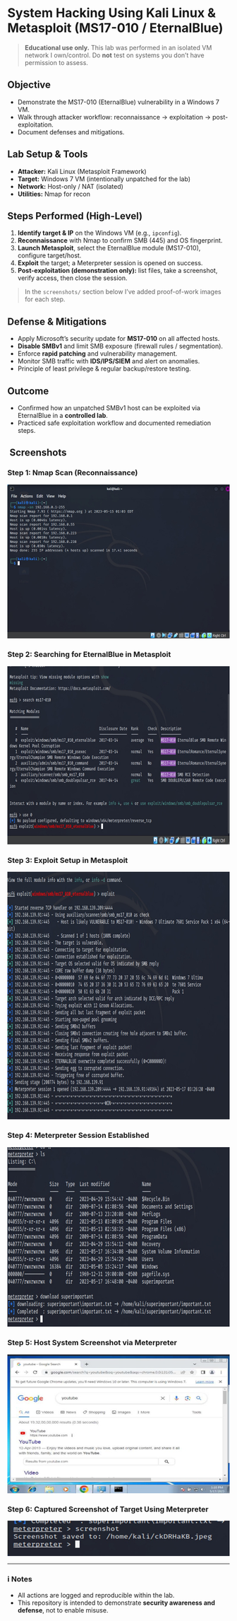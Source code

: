 # System Hacking Using Kali Linux & Metasploit (MS17-010 / EternalBlue)

> **Educational use only.** This lab was performed in an isolated VM network I own/control. Do **not** test on systems you don’t have permission to assess.

## Objective
- Demonstrate the MS17-010 (EternalBlue) vulnerability in a Windows 7 VM.
- Walk through attacker workflow: reconnaissance → exploitation → post-exploitation.
- Document defenses and mitigations.

## Lab Setup & Tools
- **Attacker:** Kali Linux (Metasploit Framework)
- **Target:** Windows 7 VM (intentionally unpatched for the lab)
- **Network:** Host-only / NAT (isolated)
- **Utilities:** Nmap for recon

## Steps Performed (High-Level)
1. **Identify target & IP** on the Windows VM (e.g., `ipconfig`).
2. **Reconnaissance** with Nmap to confirm SMB (445) and OS fingerprint.
3. **Launch Metasploit**, select the EternalBlue module (MS17-010), configure target/host.
4. **Exploit** the target; a Meterpreter session is opened on success.
5. **Post-exploitation (demonstration only):** list files, take a screenshot, verify access, then close the session.

> In the `screenshots/` section below I’ve added proof-of-work images for each step.

## Defense & Mitigations
- Apply Microsoft’s security update for **MS17-010** on all affected hosts.
- **Disable SMBv1** and limit SMB exposure (firewall rules / segmentation).
- Enforce **rapid patching** and vulnerability management.
- Monitor SMB traffic with **IDS/IPS/SIEM** and alert on anomalies.
- Principle of least privilege & regular backup/restore testing.

## Outcome
- Confirmed how an unpatched SMBv1 host can be exploited via EternalBlue in a **controlled lab**.
- Practiced safe exploitation workflow and documented remediation steps.

## ​ Screenshots

### Step 1: Nmap Scan (Reconnaissance)
![Nmap Scan](https://raw.githubusercontent.com/Monisha-krish/system-hacking-metasploit/main/screenshots/NMap_Scan.jpeg)

### Step 2: Searching for EternalBlue in Metasploit
![Metasploit Search](https://raw.githubusercontent.com/Monisha-krish/system-hacking-metasploit/main/screenshots/msf_search.jpeg)

### Step 3: Exploit Setup in Metasploit
![Exploit Setup](https://raw.githubusercontent.com/Monisha-krish/system-hacking-metasploit/main/screenshots/exploit_setup.jpeg)

### Step 4: Meterpreter Session Established
![Meterpreter Session](https://raw.githubusercontent.com/Monisha-krish/system-hacking-metasploit/main/screenshots/meterpreter.jpeg)

### Step 5: Host System Screenshot via Meterpreter
![Host Screenshot](https://raw.githubusercontent.com/Monisha-krish/system-hacking-metasploit/main/screenshots/host_screenshot.jpeg)

### Step 6: Captured Screenshot of Target Using Meterpreter
![Captured Target Screenshot](https://raw.githubusercontent.com/Monisha-krish/system-hacking-metasploit/main/screenshots/screenshot_meterpreter.jpeg)


---

### ℹ️ Notes
- All actions are logged and reproducible within the lab.
- This repository is intended to demonstrate **security awareness and defense**, not to enable misuse.
